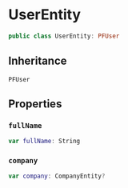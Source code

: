 # UserEntity

``` swift
public class UserEntity: PFUser
```

## Inheritance

`PFUser`

## Properties

### `fullName`

``` swift
var fullName: String
```

### `company`

``` swift
var company: CompanyEntity?
```
